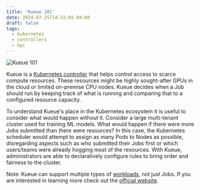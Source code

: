 ```yaml
---
title: 'Kueue 101'
date: 2024-07-25T14:32:01-04:00
draft: false
tags:
  - kubernetes
  - controllers
  - hpc
---
```


![Kueue 101](/images/kueue-101.png)

Kueue is a [Kubernetes controller](../controllers-101) that helps control access to scarce compute resources. These resources might be highly sought-after GPUs in the cloud or limited on-premise CPU nodes. Kueue decides when a Job should run by keeping track of what is running and comparing that to a configured resource capacity.

To understand Kueue's place in the Kubernetes ecosystem it is useful to consider what would happen without it. Consider a large multi-tenant cluster used for training ML models. What would happen if there were more Jobs submitted than there were resources? In this case, the Kubernetes scheduler would attempt to assign as many Pods to Nodes as possible, disregarding aspects such as who submitted their Jobs first or which users/teams were already hogging most of the resources. With Kueue, administrators are able to declaratively configure rules to bring order and fairness to the cluster.

Note: Kueue can support multiple types of [workloads](https://kueue.sigs.k8s.io/docs/concepts/workload/), not just Jobs. If you are interested in learning more check out the [official website](https://kueue.sigs.k8s.io/).
